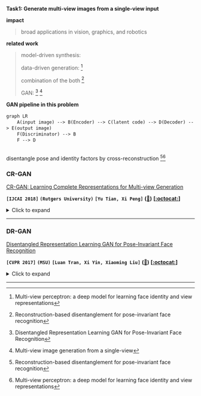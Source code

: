 **Task1: Generate multi-view images from a single-view input**



**impact**

> broad applications in vision, graphics, and robotics



**related work**

> model-driven synthesis: 
>
> data-driven generation: [^Zhu et al., 2014]
>
> combination of the both [^Peng et al., 2017]
>
> GAN: [^Tran et al., 2017] [^Zhao et al., 2017]



**GAN pipeline in this problem**

```mermaid
graph LR
    A(input image) --> B(Encoder) --> C(latent code) --> D(Decoder) --> E(output image)
    F(Discriminator) --> B
    F --> D
    
```





disentangle pose and identity factors by cross-reconstruction [^Peng et al., 2017][^Zhu et al., 2014]





[^Peng et al., 2017]:Reconstruction-based disentanglement for pose-invariant face recognition
[^Zhu et al., 2014]:Multi-view perceptron: a deep model for learning face identity and view representations
[^Tran et al., 2017]:Disentangled Representation Learning GAN for Pose-Invariant Face Recognition
[^Zhao et al., 2017]: Multi-view image generation from a single-view





### CR-GAN

[CR-GAN: Learning Complete Representations for Multi-view Generation]()

**`[IJCAI 2018]`**	**`(Rutgers University)`**	**`[Yu Tian, Xi Peng]`**	**([:memo:]())**	**[[:octocat:](https://github.com/bluer555/CR-GAN)]**

<details><summary>Click to expand</summary><p>


<div align=center><img width="800" src="https://raw.githubusercontent.com/yzy1996/Image-Hosting/master/20201209160238.png" /></div>

> **Keywords**

Two-pathway



> Novelty

maintain the completeness of the learned embedding space.



> **Pipeline**

The generator $G$ produces a synthesis image $G(\mathbb{z}, v)$ with a random noise $\mathbb{z}$ under a view label $v$.

The discriminator $D$ contains two parts $(D_s, D_v)$. $D_s$ estimates the image quality, i.e., how real the image is, $D_v$ predict the view of given image.



The encoder $E$ reconstructs a latent vector $\bar{\mathbb{z}}$ from an image, in other words, $E$ will be learned as an inverse of $G$ and the latent space could represent the total image space.

In this problem, the output of $E$ should preserve the same identity and we hope $E$ could disentangle the viewpoint from the identity.

To be specific, we first sample a pair of real images $(\mathbb{x}_{i}, \mathbb{x}_{j})$ which are the same identity but different views $v_i,v_j$. The goal is to reconstruct $\mathbb{x}_j$ from $\mathbb{x}_i$. To achieve this, $E$ takes $\mathbb{x}_i$ as an input and outputs an identity-preserved representation $\bar{\mathbb{z}}$ together with the view estimation $\bar{\mathbb{v}}$: $(\bar{\mathbb{z}}, \bar{\mathbb{v}}) = E(\mathbb{x}_i)$. $G$ takes $\bar{\mathbb{z}}$ and $v_j$ as input, then produce $\tilde{\mathbb{x}}_{j}$ which should be the reconstruction of $\mathbb{x}_{j}$. 



在第一轮训练中，训练 $G$ 和 $D$， $G$ 想尽可能生成与真图像的假图，$D$ 想尽可能分辨出真图和假图。 

$\{D_s(\mathbb{x}), D_s(G(\mathbb{z}, v))\}$ 和 $\{D_v(\mathbb{x}), v\}$ 差距要尽可能小

> 只能同时识别身份和角度，建立的是真图和假图之间的关系，还缺乏同一身份不同角度真图或者假图之间的关系

在第二轮训练中，训练 $E$ 和 $D$，希望弥补上面的缺陷，$E$ 想尽可能解码出身份信息和角度信息，所以只要解开了，$G$ 就能继续生成，但 $D$ 需要重新训练别让把相同身份不同位置的



|                                                              |                                         |      |
| :----------------------------------------------------------: | :-------------------------------------: | :--: |
|                        $\mathbb{x}_i$                        | real image $\mathbb{x}$ with view $v_i$ |      |
|                        $\mathbb{x}_j$                        | real image $\mathbb{x}$ with view $v_j$ |      |
| $(\bar{\mathbb{z}}, \bar{\mathbb{v}}) = (E_{\mathbb{z}}(\mathbb{x}_i), E_v(\mathbb{x}_i))$ |                                         |      |
| $\tilde{\mathbb{x}}_{j} = G(E_\mathbb{z}(\mathbb{x}_{i}),v_j)$ |               fake image                |      |

- 



</p></details>

---

### DR-GAN

[Disentangled Representation Learning GAN for Pose-Invariant Face Recognition](https://openaccess.thecvf.com/content_cvpr_2017/papers/Tran_Disentangled_Representation_Learning_CVPR_2017_paper.pdf)

**`[CVPR 2017]`**	**`(MSU)`**	**`[Luan Tran, Xi Yin, Xiaoming Liu]`**	**([:memo:]())**	**[[:octocat:]()]**

<details><summary>Click to expand</summary><p>


![Generator-in-multi-image-DR-GAN-From-an-image-set-of-a-subject-we-can-fuse-the-features_W64](https://raw.githubusercontent.com/yzy1996/Image-Hosting/master/20200831160904.jpg)

![Comparison-of-previous-GAN-architectures-and-our-proposed-DR-GAN_W640](https://raw.githubusercontent.com/yzy1996/Image-Hosting/master/20200831161231.jpg)

**key words**: 

> Pose-Invariant Face Recognition (PIFR); 

**Problem:** 

> solve the problem of pose-invariant face recognition (PIFR), the goal is to extract the identity representation that is exclusive or invariant to pose and other variations.

**Related work:** 

> existing PIFR methods can be group into two categories - 1) employ face frontalization to synthesize a frontal face and then use traditional face recognition methods. 2) learn features directly from the non-frontal face.

**Impact:**

> help law enforcement practitioners identify suspects

**Main method:**

> - the input of $G_{enc}$ is **a face image** of any pose; the output is **a feature representation**.
> - the input of $G_{dec}$ is **a feature representation** above, **a pose code** $c$, and **a random noise vector** $z$; the output of $G_{dec}$ is **a synthetic face image** at a target pose
> - $D$ is trained to not only distinguish **real vs. fake** images, but also predict the **identity and pose** of a face.

**Mainly including three features:**

> - identity - represented by feature extracted by $G_{enc}$
> - pose - represented by pose code 
> - other facial feature (appearance variations) - represented by noise vector



The learning problem are twofold: 1) to learn a pose-invariant identity representation for PIFR, and 2) to synthesize a face image $\hat{x}$ with the same identity $y^d$ but a different pose specified by a pose code $c$.

The approach is to train a DR-GAN **conditioned** on the original image $x$ and the pose code $c$.



Given a face image with label $y = \{y^d, y^p\}$, where $y^d$ represents the label for identity and $y^p$ for pose. The discriminator $D = [D^d, D^p]$.

$\hat{x} = G(\mathbf{x}, c, z)$

</p></details>

---


